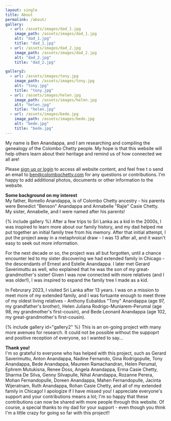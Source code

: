 ```yaml
---
layout: single
title: About
permalink: /about/
gallery:
  - url: /assets/images/dad_1.jpg
    image_path: /assets/images/dad_1.jpg
    alt: "dad_1.jpg"
    title: "dad_1.jpg"
  - url: /assets/images/dad_2.jpg
    image_path: /assets/images/dad_2.jpg
    alt: "dad_2.jpg"
    title: "dad_2.jpg"

gallery2:
  - url: /assets/images/tony.jpg
    image_path: /assets/images/tony.jpg
    alt: "tony.jpg"
    title: "tony.jpg"
  - url: /assets/images/helen.jpg
    image_path: /assets/images/helen.jpg
    alt: "helen.jpg"
    title: "helen.jpg"
  - url: /assets/images/bede.jpg
    image_path: /assets/images/bede.jpg
    alt: "bede.jpg"
    title: "bede.jpg"
---
```


<link rel="stylesheet" href="{{ site.baseurl }}/assets/css/links.css" type="text/css">

My name is Ben Anandappa, and I am researching and compiling the genealogy of the Colombo Chetty people. My hope is that this website will help others learn about their heritage and remind us of how connected we all are! 

Please <a href="{{ site.baseurl }}/account" class="link">sign up or login</a> to access all website content, and feel free t o send an email to <a href = "mailto: ben@colombochetty.com"  class="link">ben@colombochetty.com</a> for any questions or contributions. I'm happy to add additional photos, documents or other information to the website. 

**Some background on my interest**  <br />
My father, Romello Anandappa, is of Colombo Chetty ancestry - his parents were Benedict "Benson" Anandappa and Annabelle "Rajie" Casie Chetty. My sister, Annabelle, and I were named after his parents! 

{% include gallery %}
After a few trips to Sri Lanka as a kid in the 2000s, I was inspired to learn more about our family history, and my dad helped me put together an initial family tree from his memory. After that initial attempt, I put the project away in a metaphroical draw - I was 13 after all, and it wasn't easy to seek out more information.

For the next decade or so, the project was all but forgotten, until a chance encounter led to my sister discovering we had extended family in Chicago - the descendants of Ernest and Estelle Anandappa. I later  met Gerard Saverimuttu as well, who explained that he was the son of my great-grandmother's sister! Given I was now connected with more relatives (and I was older!), I was inspired to expand the family tree I made as a kid. 

In Februrary 2023, I visited Sri Lanka after 13 years. I was on a mission to meet more of my extended family, and I was fortuante enough to meet three of my oldest living relatives - Anthony Eubaldus "Tony" Anandappa (age 97, my grandfather's brother), Helen Juliana Rodrigo-Muniarem-Perumal (age 98, my grandmother's first-cousin), and Bede Leonard Anandappa (age 102, my great-grandmother's first-cousin). 

{% include gallery id="gallery2" %} 
This is an on-going project with many more avenues for research. It could not be possible without the suppoprt and positive reception of everyone, so I wanted to say... 

**Thank you!** <br />
I'm so grateful to everyone who has helped with this project, such as Gerard Saverimuttu, Anton Anandappa, Nadine Fernando, Gina Rodrigopulle, Tony Anandappa, Bede Anandappa, Maureen Ramachandran, Helen Perumal, Ephrem Mutukisna, Renee Doss, Angela Anandappa, Erma Casie Chetty, Sharma De Silva, Genny Silvapulle, Nihal Anandappa, Rozanne Perera, Mohan Fernandopulle, Doreen Anandappa, Mahen Fernandopulle, Jacinta Wijeratnam, Ruth Anandappa, Rohan Casie Chetty, and all of my extended family in Chicago! I apologize if I have missed you! I appreciate everyone's support and your contributions means a lot; I'm so happy that these contributions can now be shared with more people through this website. Of course, a special thanks to my dad for your support - even though you think I'm a little crazy for going so far with this project!! 



